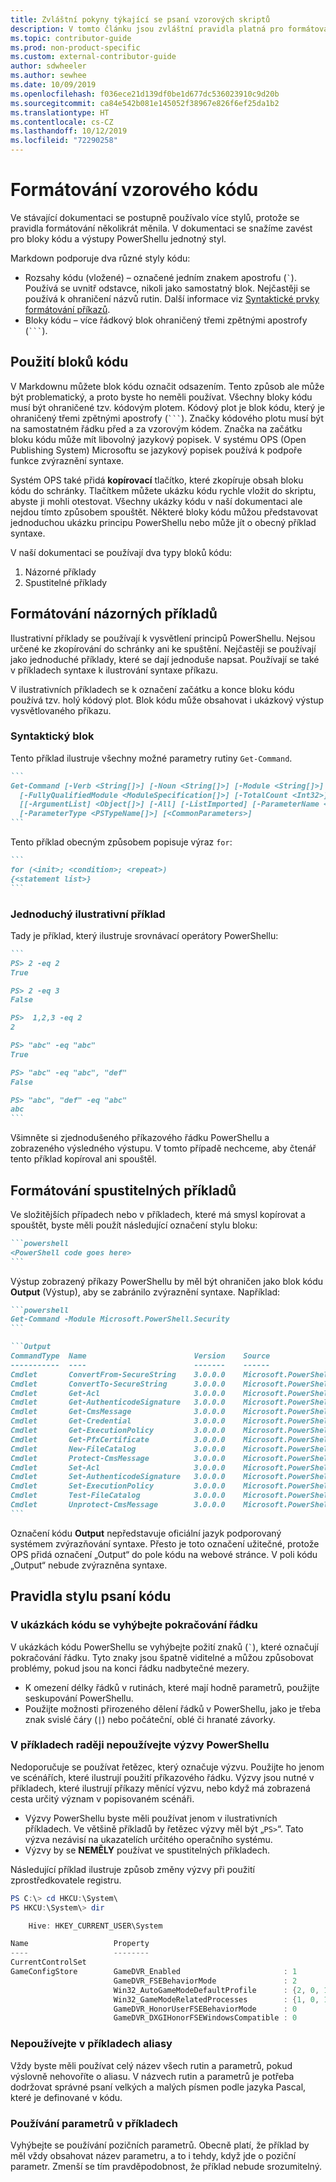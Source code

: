 ```yaml
---
title: Zvláštní pokyny týkající se psaní vzorových skriptů
description: V tomto článku jsou zvláštní pravidla platná pro formátování vzorového kódu v PowerShellu. Pravidla platí pro obecné články s příklady i pro referenční rutiny.
ms.topic: contributor-guide
ms.prod: non-product-specific
ms.custom: external-contributor-guide
author: sdwheeler
ms.author: sewhee
ms.date: 10/09/2019
ms.openlocfilehash: f036ece21d139df0be1d677dc536023910c9d20b
ms.sourcegitcommit: ca84e542b081e145052f38967e826f6ef25da1b2
ms.translationtype: HT
ms.contentlocale: cs-CZ
ms.lasthandoff: 10/12/2019
ms.locfileid: "72290258"
---
```

# <a name="formatting-code-samples"></a>Formátování vzorového kódu

Ve stávající dokumentaci se postupně používalo více stylů, protože se pravidla formátování několikrát měnila. V dokumentaci se snažíme zavést pro bloky kódu a výstupy PowerShellu jednotný styl.

Markdown podporuje dva různé styly kódu:

- Rozsahy kódu (vložené) – označené jedním znakem apostrofu (`` ` ``). Používá se uvnitř odstavce, nikoli jako samostatný blok. Nejčastěji se používá k ohraničení názvů rutin. Další informace viz [Syntaktické prvky formátování příkazů](powershell-style-basic-markdown.md#formatting-command-syntax-elements).
- Bloky kódu – více řádkový blok ohraničený třemi zpětnými apostrofy (`` ``` ``).

## <a name="using-code-blocks"></a>Použití bloků kódu

V Markdownu můžete blok kódu označit odsazením. Tento způsob ale může být problematický, a proto byste ho neměli používat. Všechny bloky kódu musí být ohraničené tzv. kódovým plotem. Kódový plot je blok kódu, který je ohraničený třemi zpětnými apostrofy (`` ``` ``). Značky kódového plotu musí být na samostatném řádku před a za vzorovým kódem. Značka na začátku bloku kódu může mít libovolný jazykový popisek. V systému OPS (Open Publishing System) Microsoftu se jazykový popisek používá k podpoře funkce zvýraznění syntaxe.

Systém OPS také přidá **kopírovací** tlačítko, které zkopíruje obsah bloku kódu do schránky. Tlačítkem můžete ukázku kódu rychle vložit do skriptu, abyste ji mohli otestovat. Všechny ukázky kódu v naší dokumentaci ale nejdou tímto způsobem spouštět. Některé bloky kódu můžou představovat jednoduchou ukázku principu PowerShellu nebo může jít o obecný příklad syntaxe.

V naší dokumentaci se používají dva typy bloků kódu:

1. Názorné příklady
2. Spustitelné příklady

## <a name="formatting-illustrative-examples"></a>Formátování názorných příkladů

Ilustrativní příklady se používají k vysvětlení principů PowerShellu. Nejsou určené ke zkopírování do schránky ani ke spuštění. Nejčastěji se používají jako jednoduché příklady, které se dají jednoduše napsat.
Používají se také v příkladech syntaxe k ilustrování syntaxe příkazu.

V ilustrativních příkladech se k označení začátku a konce bloku kódu používá tzv. holý kódový plot. Blok kódu může obsahovat i ukázkový výstup vysvětlovaného příkazu.

### <a name="syntax-block"></a>Syntaktický blok

Tento příklad ilustruje všechny možné parametry rutiny `Get-Command`.

~~~markdown
```
Get-Command [-Verb <String[]>] [-Noun <String[]>] [-Module <String[]>]
  [-FullyQualifiedModule <ModuleSpecification[]>] [-TotalCount <Int32>] [-Syntax] [-ShowCommandInfo]
  [[-ArgumentList] <Object[]>] [-All] [-ListImported] [-ParameterName <String[]>]
  [-ParameterType <PSTypeName[]>] [<CommonParameters>]
```
~~~

Tento příklad obecným způsobem popisuje výraz `for`:

~~~markdown
```
for (<init>; <condition>; <repeat>)
{<statement list>}
```
~~~

### <a name="simple-illustration-example"></a>Jednoduchý ilustrativní příklad

Tady je příklad, který ilustruje srovnávací operátory PowerShellu:

~~~markdown
```
PS> 2 -eq 2
True

PS> 2 -eq 3
False

PS>  1,2,3 -eq 2
2

PS> "abc" -eq "abc"
True

PS> "abc" -eq "abc", "def"
False

PS> "abc", "def" -eq "abc"
abc
```
~~~

Všimněte si zjednodušeného příkazového řádku PowerShellu a zobrazeného výsledného výstupu. V tomto případě nechceme, aby čtenář tento příklad kopíroval ani spouštěl.

## <a name="formatting-executable-examples"></a>Formátování spustitelných příkladů

Ve složitějších případech nebo v příkladech, které má smysl kopírovat a spouštět, byste měli použít následující označení stylu bloku:

~~~markdown
```powershell
<PowerShell code goes here>
```
~~~

Výstup zobrazený příkazy PowerShellu by měl být ohraničen jako blok kódu **Output** (Výstup), aby se zabránilo zvýraznění syntaxe. Například:

~~~markdown
```powershell
Get-Command -Module Microsoft.PowerShell.Security
```

```Output
CommandType  Name                        Version    Source
-----------  ----                        -------    ------
Cmdlet       ConvertFrom-SecureString    3.0.0.0    Microsoft.PowerShell.Security
Cmdlet       ConvertTo-SecureString      3.0.0.0    Microsoft.PowerShell.Security
Cmdlet       Get-Acl                     3.0.0.0    Microsoft.PowerShell.Security
Cmdlet       Get-AuthenticodeSignature   3.0.0.0    Microsoft.PowerShell.Security
Cmdlet       Get-CmsMessage              3.0.0.0    Microsoft.PowerShell.Security
Cmdlet       Get-Credential              3.0.0.0    Microsoft.PowerShell.Security
Cmdlet       Get-ExecutionPolicy         3.0.0.0    Microsoft.PowerShell.Security
Cmdlet       Get-PfxCertificate          3.0.0.0    Microsoft.PowerShell.Security
Cmdlet       New-FileCatalog             3.0.0.0    Microsoft.PowerShell.Security
Cmdlet       Protect-CmsMessage          3.0.0.0    Microsoft.PowerShell.Security
Cmdlet       Set-Acl                     3.0.0.0    Microsoft.PowerShell.Security
Cmdlet       Set-AuthenticodeSignature   3.0.0.0    Microsoft.PowerShell.Security
Cmdlet       Set-ExecutionPolicy         3.0.0.0    Microsoft.PowerShell.Security
Cmdlet       Test-FileCatalog            3.0.0.0    Microsoft.PowerShell.Security
Cmdlet       Unprotect-CmsMessage        3.0.0.0    Microsoft.PowerShell.Security
```
~~~

Označení kódu **Output** nepředstavuje oficiální jazyk podporovaný systémem zvýrazňování syntaxe.
Přesto je toto označení užitečné, protože OPS přidá označení „Output“ do pole kódu na webové stránce.
V poli kódu „Output“ nebude zvýrazněna syntaxe.

## <a name="coding-style-rules"></a>Pravidla stylu psaní kódu

### <a name="avoid-line-continuation-in-code-samples"></a>V ukázkách kódu se vyhýbejte pokračování řádku

V ukázkách kódu PowerShellu se vyhýbejte požití znaků (`` ` ``), které označují pokračování řádku. Tyto znaky jsou špatně viditelné a můžou způsobovat problémy, pokud jsou na konci řádku nadbytečné mezery.

- K omezení délky řádků v rutinách, které mají hodně parametrů, použijte seskupování PowerShellu.
- Použijte možnosti přirozeného dělení řádků v PowerShellu, jako je třeba znak svislé čáry (`|`) nebo počáteční, oblé či hranaté závorky.

### <a name="avoid-using-powershell-prompts-in-examples"></a>V příkladech raději nepoužívejte výzvy PowerShellu

Nedoporučuje se používat řetězec, který označuje výzvu. Použijte ho jenom ve scénářích, které ilustrují použití příkazového řádku. Výzvy jsou nutné v příkladech, které ilustrují příkazy měnící výzvu, nebo když má zobrazená cesta určitý význam v popisovaném scénáři.

- Výzvy PowerShellu byste měli používat jenom v ilustrativních příkladech. Ve většině příkladů by řetězec výzvy měl být „`PS>`“. Tato výzva nezávisí na ukazatelích určitého operačního systému.
- Výzvy by se **NEMĚLY** používat ve spustitelných příkladech.

Následující příklad ilustruje způsob změny výzvy při použití zprostředkovatele registru.

```powershell
PS C:\> cd HKCU:\System\
PS HKCU:\System\> dir

    Hive: HKEY_CURRENT_USER\System

Name                   Property
----                   --------
CurrentControlSet
GameConfigStore        GameDVR_Enabled                       : 1
                       GameDVR_FSEBehaviorMode               : 2
                       Win32_AutoGameModeDefaultProfile      : {2, 0, 1, 0...}
                       Win32_GameModeRelatedProcesses        : {1, 0, 1, 0...}
                       GameDVR_HonorUserFSEBehaviorMode      : 0
                       GameDVR_DXGIHonorFSEWindowsCompatible : 0
```

### <a name="do-not-use-aliases-in-examples"></a>Nepoužívejte v příkladech aliasy

Vždy byste měli používat celý název všech rutin a parametrů, pokud výslovně nehovoříte o aliasu. V názvech rutin a parametrů je potřeba dodržovat správné psaní velkých a malých písmen podle jazyka Pascal, které je definované v kódu.

### <a name="using-parameters-in-examples"></a>Používání parametrů v příkladech

Vyhýbejte se používání pozičních parametrů. Obecně platí, že příklad by měl vždy obsahovat název parametru, a to i tehdy, když jde o poziční parametr. Zmenší se tím pravděpodobnost, že příklad nebude srozumitelný.
